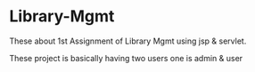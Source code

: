 # Library-Mgmt
These about 1st Assignment of Library Mgmt using jsp &amp; servlet.

These project is basically having two users one is admin &amp; user
